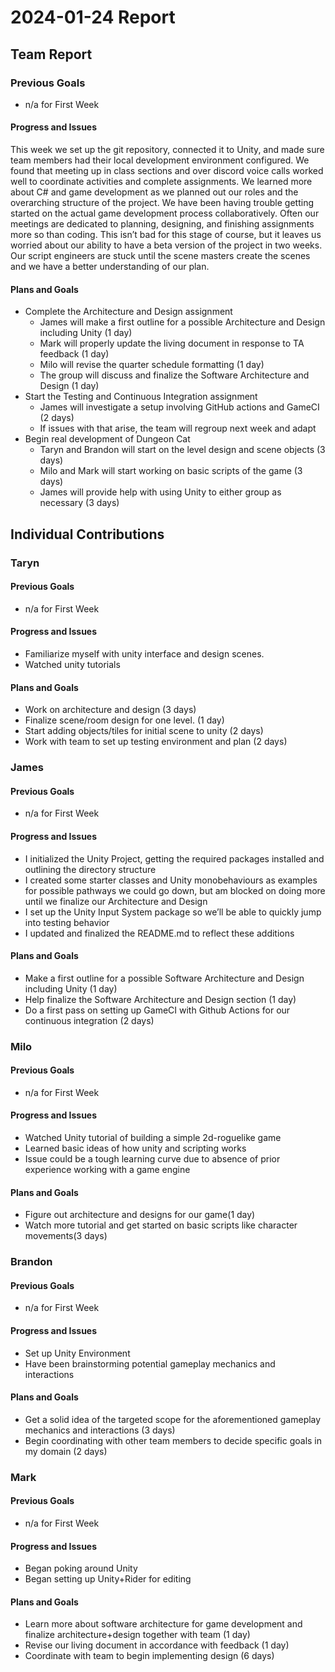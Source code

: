 # 2024-01-24 Report

## Team Report

### Previous Goals

- n/a for First Week

#### Progress and Issues

This week we set up the git repository, connected it to Unity, and made sure team members had their local development environment configured. 
We found that meeting up in class sections and over discord voice calls worked well to coordinate activities and complete assignments. 
We learned more about C# and game development as we planned out our roles and the overarching structure of the project.
We have been having trouble getting started on the actual game development process collaboratively. Often our meetings are dedicated to planning, designing, and finishing assignments more so than coding. 
This isn’t bad for this stage of course, but it leaves us worried about our ability to have a beta version of the project in two weeks. 
Our script engineers are stuck until the scene masters create the scenes and we have a better understanding of our plan.

#### Plans and Goals

- Complete the Architecture and Design assignment
  - James will make a first outline for a possible Architecture and Design including Unity (1 day)
  - Mark will properly update the living document in response to TA feedback (1 day)
  - Milo will revise the quarter schedule formatting (1 day)
  - The group will discuss and finalize the Software Architecture and Design (1 day)
- Start the Testing and Continuous Integration assignment
  - James will investigate a setup involving GitHub actions and GameCI (2 days)
  - If issues with that arise, the team will regroup next week and adapt
- Begin real development of Dungeon Cat
  - Taryn and Brandon will start on the level design and scene objects (3 days)
  - Milo and Mark will start working on basic scripts of the game (3 days)
  - James will provide help with using Unity to either group as necessary (3 days)


## Individual Contributions

### Taryn

#### Previous Goals

- n/a for First Week

#### Progress and Issues

- Familiarize myself with unity interface and design scenes.
- Watched unity tutorials

#### Plans and Goals

- Work on architecture and design (3 days)
- Finalize scene/room design for one level. (1 day)
- Start adding objects/tiles for initial scene to unity (2 days)
- Work with team to set up testing environment and plan (2 days)


### James

#### Previous Goals

- n/a for First Week

#### Progress and Issues

- I initialized the Unity Project, getting the required packages installed and outlining the directory structure
- I created some starter classes and Unity monobehaviours as examples for possible pathways we could go down, but am blocked on doing more until we finalize our Architecture and Design
- I set up the Unity Input System package so we’ll be able to quickly jump into testing behavior
- I updated and finalized the README.md to reflect these additions

#### Plans and Goals

- Make a first outline for a possible Software Architecture and Design including Unity (1 day)
- Help finalize the Software Architecture and Design section (1 day)
- Do a first pass on setting up GameCI with Github Actions for our continuous integration (2 days)


### Milo

#### Previous Goals

- n/a for First Week

#### Progress and Issues

- Watched Unity tutorial of building a simple 2d-roguelike game
- Learned basic ideas of how unity and scripting works
- Issue could be a tough learning curve due to absence of prior experience working with a game engine


#### Plans and Goals

- Figure out architecture and designs for our game(1 day)
- Watch more tutorial and get started on basic scripts like character movements(3 days)


### Brandon

#### Previous Goals

- n/a for First Week

#### Progress and Issues

- Set up Unity Environment 
- Have been brainstorming potential gameplay mechanics and interactions


#### Plans and Goals

- Get a solid idea of the targeted scope for the aforementioned gameplay mechanics and interactions (3 days)
- Begin coordinating with other team members to decide specific goals in my domain (2 days)


### Mark

#### Previous Goals

- n/a for First Week

#### Progress and Issues

- Began poking around Unity
- Began setting up Unity+Rider for editing

#### Plans and Goals

- Learn more about software architecture for game development and finalize architecture+design together with team (1 day)
- Revise our living document in accordance with feedback (1 day)
- Coordinate with team to begin implementing design (6 days)
